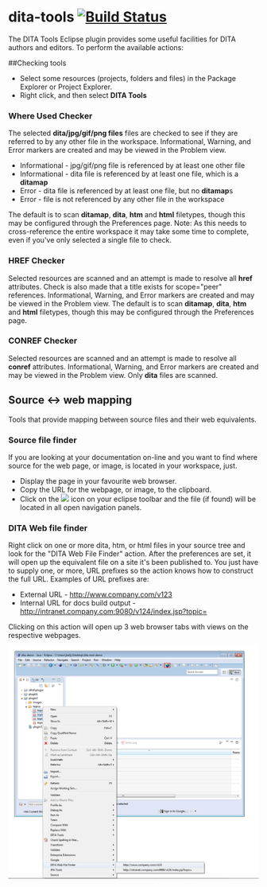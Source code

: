 # dita-tools [![Build Status](https://secure.travis-ci.org/greenelk/dita-tools.png?branch=master)](http://travis-ci.org/greenelk/dita-tools)

The DITA Tools Eclipse plugin provides some useful facilities for DITA authors and editors.
To perform the available actions:

##Checking tools

 - Select some resources (projects, folders and files) in the Package Explorer or Project Explorer.
 - Right click, and then select **DITA Tools** 

### Where Used Checker
 
The selected **dita/jpg/gif/png files** files are checked to see if they are referred to by any other file in the workspace. 
Informational, Warning, and Error markers are created and may be viewed in the Problem view.

  - Informational - jpg/gif/png file is referenced by at least one other file
  - Informational - dita file is referenced by at least one file, which is a **ditamap**
  - Error - dita file is referenced by at least one file, but no **ditamap**s
  - Error - file is not referenced by any other file in the workspace

The default is to scan **ditamap**, **dita**, **htm** and **html** filetypes, though 
this may be configured through the Preferences page. 
Note: As this needs to cross-reference the entire workspace it may take some time to complete, even if you've only selected a single file to check. 

### HREF Checker

Selected resources are scanned and an attempt is made to resolve all **href** attributes. Check is also made that a title exists for scope="peer" references.
Informational, Warning, and Error markers are created and may be viewed in the Problem view.
The default is to scan **ditamap**, **dita**, **htm** and **html** filetypes, though 
this may be configured through the Preferences page. 

### CONREF Checker

Selected resources are scanned and an attempt is made to resolve all **conref** attributes. 
Informational, Warning, and Error markers are created and may be viewed in the Problem view.
Only **dita** files are scanned. 

## Source &lt;-&gt; web mapping

Tools that provide mapping between source files and their web equivalents.

### Source file finder

If you are looking at your documentation on-line and you want to find where source for the web page, or image, is located in your workspace, just.

   - Display the page in your favourite web browser.
   - Copy the URL for the webpage, or image, to the clipboard.
   - Click on the <image src="images/internet.gif"/> icon on your eclipse toolbar and the file (if found) will be located in all open navigation panels.
 

### DITA Web file finder

Right click on one or more dita, htm, or html files in your source tree and look for the "DITA Web File Finder" action. After the preferences are set,
 it will open up the equivalent file on a site it's been published to. You just have to supply one, or more, URL prefixes so the action 
 knows how to construct the full URL. Examples of URL prefixes are:  

  - External URL - http://www.company.com/v123
  - Internal URL for docs build output - http://intranet.company.com:9080/v124/index.jsp?topic=
 
Clicking on this action will open up 3 web browser tabs with views on the respective webpages.

![WebFileFinder](https://raw.githubusercontent.com/greenelk/dita-tools/master/images/wff.png "Using the Web File Finder")
